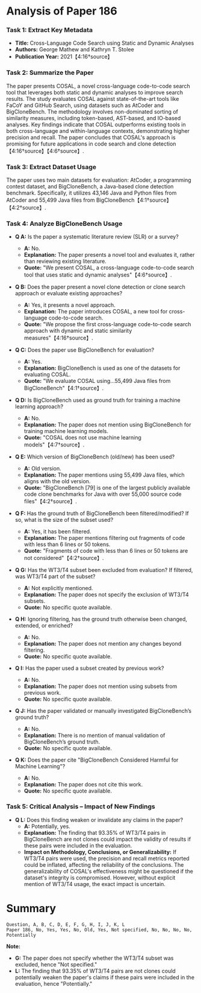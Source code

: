 # Analysis of Paper 186

### Task 1: Extract Key Metadata

- **Title:** Cross-Language Code Search using Static and Dynamic Analyses
- **Authors:** George Mathew and Kathryn T. Stolee
- **Publication Year:** 2021【4:16†source】

### Task 2: Summarize the Paper

The paper presents COSAL, a novel cross-language code-to-code search tool that leverages both static and dynamic analyses to improve search results. The study evaluates COSAL against state-of-the-art tools like FaCoY and GitHub Search, using datasets such as AtCoder and BigCloneBench. The methodology involves non-dominated sorting of similarity measures, including token-based, AST-based, and IO-based analyses. Key findings indicate that COSAL outperforms existing tools in both cross-language and within-language contexts, demonstrating higher precision and recall. The paper concludes that COSAL's approach is promising for future applications in code search and clone detection【4:16†source】【4:6†source】.

### Task 3: Extract Dataset Usage

The paper uses two main datasets for evaluation: AtCoder, a programming contest dataset, and BigCloneBench, a Java-based clone detection benchmark. Specifically, it utilizes 43,146 Java and Python files from AtCoder and 55,499 Java files from BigCloneBench【4:1†source】【4:2†source】.

### Task 4: Analyze BigCloneBench Usage

- **Q A:** Is the paper a systematic literature review (SLR) or a survey?
  - **A:** No.
  - **Explanation:** The paper presents a novel tool and evaluates it, rather than reviewing existing literature.
  - **Quote:** "We present COSAL, a cross-language code-to-code search tool that uses static and dynamic analyses"【4:6†source】.

- **Q B:** Does the paper present a novel clone detection or clone search approach or evaluate existing approaches?
  - **A:** Yes, it presents a novel approach.
  - **Explanation:** The paper introduces COSAL, a new tool for cross-language code-to-code search.
  - **Quote:** "We propose the first cross-language code-to-code search approach with dynamic and static similarity measures"【4:16†source】.

- **Q C:** Does the paper use BigCloneBench for evaluation?
  - **A:** Yes.
  - **Explanation:** BigCloneBench is used as one of the datasets for evaluating COSAL.
  - **Quote:** "We evaluate COSAL using...55,499 Java files from BigCloneBench"【4:1†source】.

- **Q D:** Is BigCloneBench used as ground truth for training a machine learning approach?
  - **A:** No.
  - **Explanation:** The paper does not mention using BigCloneBench for training machine learning models.
  - **Quote:** "COSAL does not use machine learning models"【4:7†source】.

- **Q E:** Which version of BigCloneBench (old/new) has been used?
  - **A:** Old version.
  - **Explanation:** The paper mentions using 55,499 Java files, which aligns with the old version.
  - **Quote:** "BigCloneBench [79] is one of the largest publicly available code clone benchmarks for Java with over 55,000 source code files"【4:2†source】.

- **Q F:** Has the ground truth of BigCloneBench been filtered/modified? If so, what is the size of the subset used?
  - **A:** Yes, it has been filtered.
  - **Explanation:** The paper mentions filtering out fragments of code with less than 6 lines or 50 tokens.
  - **Quote:** "Fragments of code with less than 6 lines or 50 tokens are not considered"【4:2†source】.

- **Q G:** Has the WT3/T4 subset been excluded from evaluation? If filtered, was WT3/T4 part of the subset?
  - **A:** Not explicitly mentioned.
  - **Explanation:** The paper does not specify the exclusion of WT3/T4 subsets.
  - **Quote:** No specific quote available.

- **Q H:** Ignoring filtering, has the ground truth otherwise been changed, extended, or enriched?
  - **A:** No.
  - **Explanation:** The paper does not mention any changes beyond filtering.
  - **Quote:** No specific quote available.

- **Q I:** Has the paper used a subset created by previous work?
  - **A:** No.
  - **Explanation:** The paper does not mention using subsets from previous work.
  - **Quote:** No specific quote available.

- **Q J:** Has the paper validated or manually investigated BigCloneBench’s ground truth?
  - **A:** No.
  - **Explanation:** There is no mention of manual validation of BigCloneBench’s ground truth.
  - **Quote:** No specific quote available.

- **Q K:** Does the paper cite "BigCloneBench Considered Harmful for Machine Learning"?
  - **A:** No.
  - **Explanation:** The paper does not cite this work.
  - **Quote:** No specific quote available.

### Task 5: Critical Analysis – Impact of New Findings

- **Q L:** Does this finding weaken or invalidate any claims in the paper?
  - **A:** Potentially, yes.
  - **Explanation:** The finding that 93.35% of WT3/T4 pairs in BigCloneBench are not clones could impact the validity of results if these pairs were included in the evaluation.
  - **Impact on Methodology, Conclusions, or Generalizability:** If WT3/T4 pairs were used, the precision and recall metrics reported could be inflated, affecting the reliability of the conclusions. The generalizability of COSAL's effectiveness might be questioned if the dataset's integrity is compromised. However, without explicit mention of WT3/T4 usage, the exact impact is uncertain.

# Summary

```
Question, A, B, C, D, E, F, G, H, I, J, K, L
Paper 186, No, Yes, Yes, No, Old, Yes, Not specified, No, No, No, No, Potentially
```

**Note:**  
- **G:** The paper does not specify whether the WT3/T4 subset was excluded, hence "Not specified."
- **L:** The finding that 93.35% of WT3/T4 pairs are not clones could potentially weaken the paper's claims if these pairs were included in the evaluation, hence "Potentially."
